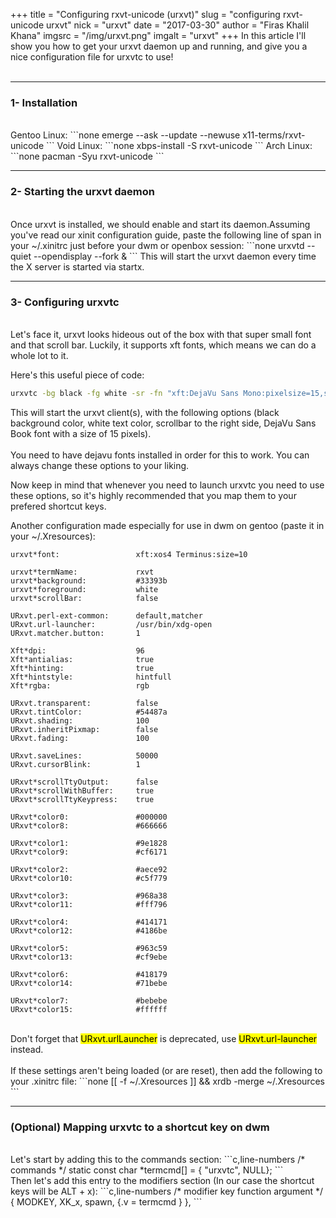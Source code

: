 +++
title = "Configuring rxvt-unicode (urxvt)"
slug = "configuring rxvt-unicode urxvt"
nick = "urxvt"
date = "2017-03-30"
author = "Firas Khalil Khana"
imgsrc = "/img/urxvt.png"
imgalt = "urxvt"
+++
In this article I'll show you how to get your urxvt daemon up and running, and give you a nice configuration file for urxvtc to use!
<br/>
<br/>
<hr/>
<h3 id="Installation">1- Installation</h3>
<br/>
Gentoo Linux:
```none
emerge --ask --update --newuse x11-terms/rxvt-unicode
```
Void Linux:
```none
xbps-install -S rxvt-unicode
```
Arch Linux:
```none
pacman -Syu rxvt-unicode
```
<hr/>
<h3 id="Starting_the_urxvt_daemon">2- Starting the urxvt daemon</h3>
<br/>
Once urxvt is installed, we should enable and start its daemon.Assuming you've read our xinit configuration guide, paste the following line of span in your ~/.xinitrc just before your dwm or openbox session:
```none
urxvtd --quiet --opendisplay --fork &
```
This will start the urxvt daemon every time the X server is started via startx.
<hr/>
<h3 id="Configuring_urxvtc">3- Configuring urxvtc</h3>
<br/>
Let's face it, urxvt looks hideous out of the box with that super small font and that scroll bar. Luckily, it supports xft fonts, which means we can do a whole lot to it.

Here's this useful piece of code:
<br/>
```bash
urxvtc -bg black -fg white -sr -fn "xft:DejaVu Sans Mono:pixelsize=15,style=Book"
```
This will start the urxvt client(s), with the following options (black background color, white text color, scrollbar to the right side, DejaVu Sans Book font with a size of 15 pixels).
<br/>
<br/>
You need to have dejavu fonts installed in order for this to work. You can always change these options to your liking.

Now keep in mind that whenever you need to launch urxvtc you need to use these options, so it's highly recommended that you map them to your prefered shortcut keys.

Another configuration made especially for use in dwm on gentoo (paste it in your ~/.Xresources):
```none,line-numbers
urxvt*font:                 xft:xos4 Terminus:size=10

urxvt*termName:             rxvt
urxvt*background:           #33393b
urxvt*foreground:           white
urxvt*scrollBar:            false

URxvt.perl-ext-common:      default,matcher
URxvt.url-launcher:         /usr/bin/xdg-open
URxvt.matcher.button:       1

Xft*dpi:                    96
Xft*antialias:              true
Xft*hinting:                true
Xft*hintstyle:              hintfull
Xft*rgba:                   rgb

URxvt.transparent:          false
URxvt.tintColor:            #54487a
URxvt.shading:              100
URxvt.inheritPixmap:        false
URxvt.fading:               100

URxvt.saveLines:            50000
URxvt.cursorBlink:          1

URxvt*scrollTtyOutput: 	    false
URxvt*scrollWithBuffer:     true
URxvt*scrollTtyKeypress:    true

URxvt*color0:      	        #000000
URxvt*color8:      	        #666666

URxvt*color1:               #9e1828
URxvt*color9:      	        #cf6171

URxvt*color2:      	        #aece92
URxvt*color10:     	        #c5f779

URxvt*color3:      	        #968a38
URxvt*color11:     	        #fff796

URxvt*color4:      	        #414171
URxvt*color12:     	        #4186be

URxvt*color5:      	        #963c59
URxvt*color13:     	        #cf9ebe

URxvt*color6:      	        #418179
URxvt*color14:     	        #71bebe

URxvt*color7:      	        #bebebe
URxvt*color15:     	        #ffffff
```
<br/>
Don't forget that <mark>URxvt.urlLauncher</mark> is deprecated, use <mark>URxvt.url-launcher</mark> instead.
<br/>
<br/>
If these settings aren't being loaded (or are reset), then add the following to your .xinitrc file:
```none
[[ -f ~/.Xresources ]] && xrdb -merge ~/.Xresources
```
<hr/>
<h3 id="Mapping_urxvtc_to_a_shortcut_key_on_dwm">(Optional) Mapping urxvtc to a shortcut key on dwm</h3>
<br/>
Let's start by adding this to the commands section:
```c,line-numbers
/* commands */
static const char *termcmd[]  = { "urxvtc", NULL};
```
<br/>
Then let's add this entry to the modifiers section (In our case the shortcut keys will be ALT + x):
```c,line-numbers
/* modifier                     key        function        argument */
{ MODKEY,	                XK_x, 	   spawn,          {.v = termcmd } },
```
